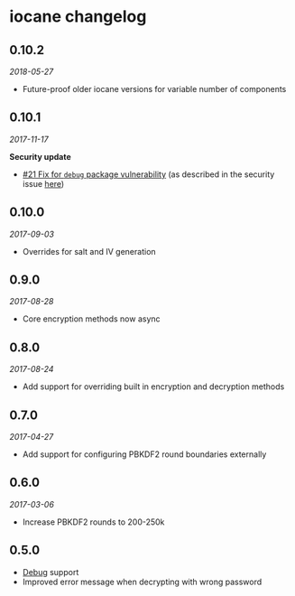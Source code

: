 # iocane changelog

## 0.10.2
_2018-05-27_

 * Future-proof older iocane versions for variable number of components

## 0.10.1
_2017-11-17_

**Security update**

 * [#21 Fix for `debug` package vulnerability](https://github.com/perry-mitchell/iocane/pull/21) (as described in the security issue [here](https://nodesecurity.io/advisories/534))

## 0.10.0
_2017-09-03_

 * Overrides for salt and IV generation

## 0.9.0
_2017-08-28_

 * Core encryption methods now async

## 0.8.0
_2017-08-24_

 * Add support for overriding built in encryption and decryption methods

## 0.7.0
_2017-04-27_

 * Add support for configuring PBKDF2 round boundaries externally

## 0.6.0
_2017-03-06_

 * Increase PBKDF2 rounds to 200-250k

## 0.5.0

 * [Debug](https://github.com/visionmedia/debug) support
 * Improved error message when decrypting with wrong password
